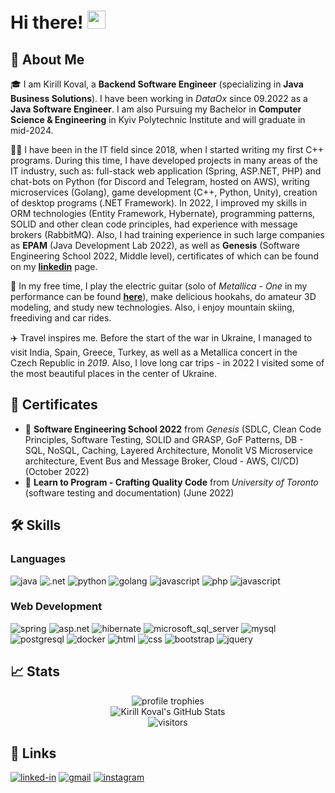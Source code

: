 # Hi there! <img src="https://media.giphy.com/media/hvRJCLFzcasrR4ia7z/giphy.gif" width="29px" height="29px">

## 🚀 About Me

🎓 I am Kirill Koval, a **Backend Software Engineer** (specializing in **Java Business Solutions**). I have been working in _DataOx_ since 09.2022 as a **Java Software Engineer**. I am also Pursuing my Bachelor in **Computer Science & Engineering** in Kyiv Polytechnic Institute and will graduate in mid-2024.

👨‍💻 I have been in the IT field since 2018, when I started writing my first C++ programs. During this time, I have developed projects in many areas of the IT industry, such as: full-stack web application (Spring, ASP.NET, PHP) and chat-bots on Python (for Discord and Telegram, hosted on AWS), writing microservices (Golang), game development (C++, Python, Unity), creation of desktop programs (.NET Framework). In 2022, I improved my skills in ORM technologies (Entity Framework, Hybernate), programming patterns, SOLID and other clean code principles, had experience with message brokers (RabbitMQ). Also, I had training experience in such large companies as **EPAM** (Java Development Lab 2022), as well as **Genesis** (Software Engineering School 2022, Middle level), certificates of which can be found on my [**linkedin**](https://www.linkedin.com/in/kerrrusha) page.

🎸 In my free time, I play the electric guitar (solo of _Metallica_ - _One_ in my performance can be found [**here**](https://youtu.be/co83lESfEEM)), make delicious hookahs, do amateur 3D modeling, and study new technologies. Also, i enjoy mountain skiing, freediving and car rides.

✈️ Travel inspires me. Before the start of the war in Ukraine, I managed to visit India, Spain, Greece, Turkey, as well as a Metallica concert in the Czech Republic in _2019_. Also, I love long car trips - in 2022 I visited some of the most beautiful places in the center of Ukraine.

## 🏅 Certificates

-   📜 **Software Engineering School 2022** from _Genesis_ (SDLC, Clean Code Principles, Software Testing, SOLID and GRASP, GoF Patterns, DB - SQL, NoSQL, Caching, Layered Architecture, Monolit VS Microservice architecture, Event Bus and Message Broker, Cloud - AWS, CI/CD) (October 2022)
-   📝 **Learn to Program - Crafting Quality Code** from _University of Toronto_ (software testing and documentation) (June 2022)

## 🛠️ Skills

### Languages

![java](https://img.shields.io/badge/Java-orange?style=for-the-badge&logo=oracle&logoColor=white)
![.net](https://img.shields.io/badge/.NET-blue?style=for-the-badge&logo=.NET&logoColor=white)
![python](https://img.shields.io/badge/Python-yellow?style=for-the-badge&logo=python&logoColor=blue)
![golang](https://img.shields.io/badge/Golang-white?style=for-the-badge&logo=go&logoColor=blue)
![javascript](https://img.shields.io/badge/JavaScript-323330?style=for-the-badge&logo=javascript&logoColor=F7DF1E)
![php](https://img.shields.io/badge/PHP-4D588E?style=for-the-badge&logo=php&logoColor=white)
![javascript](https://img.shields.io/badge/C++-6295CB?style=for-the-badge&logo=C++&logoColor=white)

### Web Development

![spring](https://img.shields.io/badge/spring-5FB832?style=for-the-badge&logo=spring&logoColor=white)
![asp.net](https://img.shields.io/badge/ASP.NET-652076?style=for-the-badge&logo=.net&logoColor=white)
![hibernate](https://img.shields.io/badge/hibernate-59666C?style=for-the-badge&logo=hibernate&logoColor=white)
![microsoft_sql_server](https://img.shields.io/badge/microsoft_sql_server-CC2927?style=for-the-badge&logo=microsoft_sql_server&logoColor=white)
![mysql](https://img.shields.io/badge/mysql-4479A1?style=for-the-badge&logo=mysql&logoColor=white)
![postgresql](https://img.shields.io/badge/postgresql-4169E1?style=for-the-badge&logo=postgresql&logoColor=white)
![docker](https://img.shields.io/badge/docker-2391E6?style=for-the-badge&logo=docker&logoColor=white)
![html](https://img.shields.io/badge/HTML5-E34F26?style=for-the-badge&logo=html5&logoColor=white)
![css](https://img.shields.io/badge/CSS3-1572B6?style=for-the-badge&logo=css3&logoColor=white)
![bootstrap](https://img.shields.io/badge/Bootstrap-563D7C?style=for-the-badge&logo=bootstrap&logoColor=white)
![jquery](https://img.shields.io/badge/jQuery-0769AD?style=for-the-badge&logo=jquery&logoColor=white)

## 📈 Stats

<div align="center">
    <img src="https://github-profile-trophy.vercel.app/?username=kerrrusha&row=1&column=6&margin-h=8&theme=darkhub&count_private=true&margin-w=15&no-frame=true" alt="profile trophies" />
    <br />
    <img src="https://github-readme-stats.vercel.app/api?username=kerrrusha&show_icons=true&hide_border=true" alt="Kirill Koval's GitHub Stats">
    <br />
    <img src="https://visitor-badge.laobi.icu/badge?page_id=kerrrusha.kerrrusha" alt="visitors">
</div>

## 🔗 Links

[![linked-in](https://img.shields.io/badge/Linked_In-0077B5?style=for-the-badge&logo=LinkedIn&logoColor=white)](https://www.linkedin.com/in/kerrrusha/)
[![gmail](https://img.shields.io/badge/Gmail-D14836?style=for-the-badge&logo=Gmail&logoColor=white)](mailto:brcyrill@gmail.com)
[![instagram](https://img.shields.io/badge/Instagram-E4405F?style=for-the-badge&logo=instagram&logoColor=white)](https://www.instagram.com/kerrrusha/)
